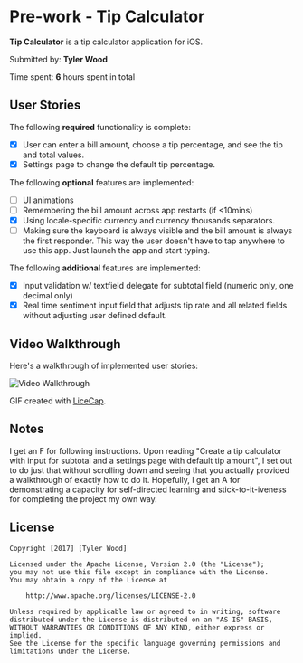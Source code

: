 # Pre-work - Tip Calculator

**Tip Calculator** is a tip calculator application for iOS.

Submitted by: **Tyler Wood**

Time spent: **6** hours spent in total

## User Stories

The following **required** functionality is complete:

* [x] User can enter a bill amount, choose a tip percentage, and see the tip and total values.
* [x] Settings page to change the default tip percentage.

The following **optional** features are implemented:
* [ ] UI animations
* [ ] Remembering the bill amount across app restarts (if <10mins)
* [x] Using locale-specific currency and currency thousands separators.
* [ ] Making sure the keyboard is always visible and the bill amount is always the first responder. This way the user doesn't have to tap anywhere to use this app. Just launch the app and start typing.

The following **additional** features are implemented:

- [x] Input validation w/ textfield delegate for subtotal field (numeric only, one decimal only) 
- [x] Real time sentiment input field that adjusts tip rate and all related fields without adjusting user defined default. 

## Video Walkthrough 

Here's a walkthrough of implemented user stories:

<img src='http://i.imgur.com/KW89dIA.gif' title='Video Walkthrough' width='' alt='Video Walkthrough' />


GIF created with [LiceCap](http://www.cockos.com/licecap/).

## Notes

I get an F for following instructions. Upon reading "Create a tip calculator with input for subtotal and a settings page with default tip amount", I set out to do just that without scrolling down and seeing that you actually provided a walkthrough of exactly how to do it. 
Hopefully, I get an A for demonstrating a capacity for self-directed learning and stick-to-it-iveness for completing the project my own way. 


## License

    Copyright [2017] [Tyler Wood]

    Licensed under the Apache License, Version 2.0 (the "License");
    you may not use this file except in compliance with the License.
    You may obtain a copy of the License at

        http://www.apache.org/licenses/LICENSE-2.0

    Unless required by applicable law or agreed to in writing, software
    distributed under the License is distributed on an "AS IS" BASIS,
    WITHOUT WARRANTIES OR CONDITIONS OF ANY KIND, either express or implied.
    See the License for the specific language governing permissions and
    limitations under the License.
